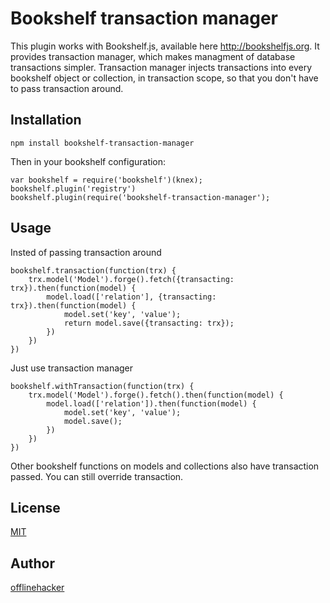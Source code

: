 # Bookshelf transaction manager

This plugin works with Bookshelf.js, available here http://bookshelfjs.org.
It provides transaction manager, which makes managment of database transactions
simpler. Transaction manager injects transactions into every bookshelf object
or collection, in transaction scope, so that you don't have to pass transaction
around.

## Installation

    npm install bookshelf-transaction-manager

Then in your bookshelf configuration:

    var bookshelf = require('bookshelf')(knex);
    bookshelf.plugin('registry')
    bookshelf.plugin(require('bookshelf-transaction-manager');

## Usage

Insted of passing transaction around

    bookshelf.transaction(function(trx) {
        trx.model('Model').forge().fetch({transacting: trx}).then(function(model) {
            model.load(['relation'], {transacting: trx}).then(function(model) {
                model.set('key', 'value');
                return model.save({transacting: trx});
            })
        })
    })

Just use transaction manager

    bookshelf.withTransaction(function(trx) {
        trx.model('Model').forge().fetch().then(function(model) {
            model.load(['relation']).then(function(model) {
                model.set('key', 'value');
                model.save();
            })
        })
    })

Other bookshelf functions on models and collections also have transaction
passed. You can still override transaction.

## License

[MIT](https://opensource.org/licenses/MIT)

## Author

[offlinehacker](mailto:jakahudoklin@gmail.com)
